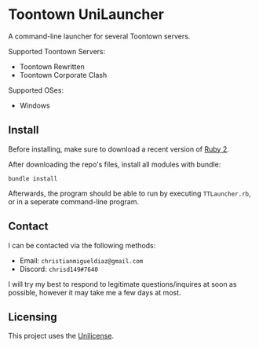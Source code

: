 # Toontown UniLauncher
A command-line launcher for several Toontown servers.  

Supported Toontown Servers:
* Toontown Rewritten
* Toontown Corporate Clash

Supported OSes:
* Windows

## Install
Before installing, make sure to download a recent version of [Ruby 2](https://rubyinstaller.org/downloads/).

After downloading the repo's files, install all modules with bundle:

```bundle install```

Afterwards, the program should be able to run by executing `TTLauncher.rb`, or in a seperate command-line program.

## Contact
I can be contacted via the following methods:
* Email: `christianmigueldiaz@gmail.com`
* Discord: `chrisd149#7640`

I will try my best to respond to legitimate questions/inquires at soon as possible, however it may take me a few days at 
most.

## Licensing
This project uses the [Unilicense](LICENSE.md).
